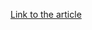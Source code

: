 [Link to the article](https://gi7w0rm.medium.com/dynamicrat-a-full-fledged-java-rat-1a2dabb11694?source=rss-fa7639fc99f0------2)
